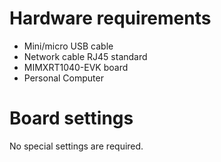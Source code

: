 Hardware requirements
===================
- Mini/micro USB cable
- Network cable RJ45 standard
- MIMXRT1040-EVK board
- Personal Computer

Board settings
============
No special settings are required.

